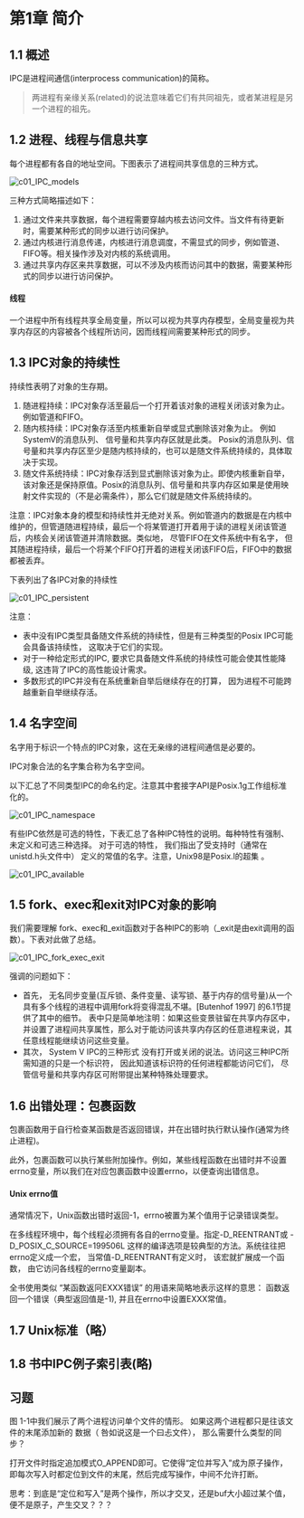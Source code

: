 # 第1章 简介

## 1.1 概述

IPC是进程间通信(interprocess communication)的简称。

> 两进程有亲缘关系(related)的说法意味着它们有共同祖先，或者某进程是另一个进程的祖先。

## 1.2 进程、线程与信息共享
每个进程都有各自的地址空间。下图表示了进程间共享信息的三种方式。

![c01_IPC_models](c01_IPC_models.png)

三种方式简略描述如下：

1. 通过文件来共享数据，每个进程需要穿越内核去访问文件。当文件有待更新时，需要某种形式的同步以进行访问保护。
2. 通过内核进行消息传递，内核进行消息调度，不需显式的同步，例如管道、FIFO等。相关操作涉及对内核的系统调用。
3. 通过共享内存区来共享数据，可以不涉及内核而访问其中的数据，需要某种形式的同步以进行访问保护。

#### 线程

一个进程中所有线程共享全局变量，所以可以视为共享内存模型，全局变量视为共享内存区的内容被各个线程所访问，因而线程间需要某种形式的同步。

## 1.3 IPC对象的持续性

持续性表明了对象的生存期。

1. 随进程持续：IPC对象存活至最后一个打开着该对象的进程关闭该对象为止。 例如管道和FIFO。    
2. 随内核持续：IPC对象存活至内核重新自举或显式删除该对象为止。 例如SystemV的消息队列、 信号量和共享内存区就是此类。 Posix的消息队列、信号量和共享内存区至少是随内核持续的，也可以是随文件系统持续的，具体取决于实现。
3. 随文件系统持续：IPC对象存活到显式删除该对象为止。即使内核重新自举，该对象还是保持原值。Posix的消息队列、信号量和共享内存区如果是使用映射文件实现的（不是必需条件），那么它们就是随文件系统持续的。

注意：IPC对象本身的模型和持续性并无绝对关系。例如管道内的数据是在内核中维护的，但管道随进程持续，最后一个将某管道打开着用于读的进程关闭该管道后，内核会关闭该管道并清除数据。类似地， 尽管FIFO在文件系统中有名字， 但其随进程持续，最后一个将某个FIFO打开着的进程关闭该FIFO后，FIFO中的数据都被丢弃。

下表列出了各IPC对象的持续性

![c01_IPC_persistent](c01_IPC_persistent.png)

注意：

- 表中没有IPC类型具备随文件系统的持续性，但是有三种类型的Posix IPC可能会具备该持续性， 这取决于它们的实现。
- 对于一种给定形式的IPC, 要求它具备随文件系统的持续性可能会使其性能降级, 这违背了IPC的高性能设计需求。
- 多数形式的IPC并没有在系统重新自举后继续存在的打算， 因为进程不可能跨越重新自举继续存活。

## 1.4 名字空间

名字用于标识一个特点的IPC对象，这在无亲缘的进程间通信是必要的。

IPC对象合法的名字集合称为名字空间。

以下汇总了不同类型IPC的命名约定。注意其中套接字API是Posix.1g工作组标准化的。

![c01_IPC_namespace](c01_IPC_namespace.png)

有些IPC依然是可选的特性，下表汇总了各种IPC特性的说明。每种特性有强制、 未定义和可选三种选择。 对于可选的特性， 我们指出了受支持时（通常在unistd.h头文件中） 定义的常值的名字。注意，Unix98是Posix.l的超集 。

![c01_IPC_available](c01_IPC_available.png)

## 1.5 fork、exec和exit对IPC对象的影响

我们需要理解 fork、exec和_exit函数对于各种IPC的影响（_exit是由exit调用的函数）。下表对此做了总结。

![c01_IPC_fork_exec_exit](c01_IPC_fork_exec_exit.png)

强调的问题如下：

- 首先， 无名同步变量(互斥锁、条件变量、读写锁、基于内存的信号量)从一个具有多个线程的进程中调用fork将变得混乱不堪。[Butenhof 1997] 的6.1节提供了其中的细节。 
  表中只是简单地注明：如果这些变景驻留在共享内存区中，并设置了进程间共享属性，那么对于能访问该共享内存区的任意进程来说，其任意线程能继续访问这些变量。 
- 其次， System V IPC的三种形式 没有打开或关闭的说法。访问这三种IPC所需知道的只是一个标识符， 因此知道该标识符的任何进程都能访问它们， 尽管信号量和共享内存区可附带提出某种特殊处理要求。    

## 1.6 出错处理：包裹函数

包裹函数用于自行检查某函数是否返回错误，并在出错时执行默认操作(通常为终止进程)。

此外，包裹函数可以执行某些附加操作。例如，某些线程函数在出错时并不设置errno变量，所以我们在对应包裹函数中设置errno，以便查询出错信息。

#### Unix errno值

通常情况下，Unix函数出错时返回-1，errno被置为某个值用于记录错误类型。

在多线程环境中，每个线程必须拥有各自的errno变量。指定-D_REENTRANT或 -D_POSIX_C_SOURCE=199506L 这样的编译选项是较典型的方法。系统往往把errno定义成一个宏， 当常值-D_REENTRANT有定义时， 该宏就扩展成一个函数， 由它访问各线程的errno变量副本。 

全书使用类似 “某函数返冋EXXX错误” 的用语来简略地表示这样的意思： 函数返回一个错误（典型返回值是-1), 并且在errno中设置EXXX常值。

## 1.7 Unix标准（略）

## 1.8 书中IPC例子索引表(略)

## 习题

图 1-1中我们展示了两个进程访问单个文件的情形。 如果这两个进程都只是往该文件的末尾添加新的 数据（ 咎如说这是一个曰忐文件）， 那么需要什么类型的同步？    

打开文件时指定追加模式O_APPEND即可。它使得“定位并写入”成为原子操作，即每次写入时都定位到文件的末尾，然后完成写操作，中间不允许打断。 

思考：到底是“定位和写入”是两个操作，所以才交叉，还是buf大小超过某个值，便不是原子，产生交叉？？？






